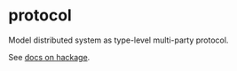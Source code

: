 # protocol

Model distributed system as type-level multi-party protocol.

See [docs on hackage](http://hackage.haskell.org/package/protocol/docs/Control-Protocol.html).
